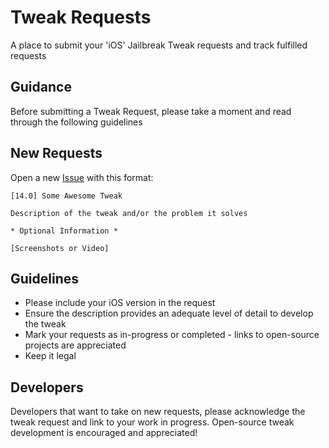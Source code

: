 # Tweak Requests

A place to submit your 'iOS' Jailbreak Tweak requests and track fulfilled requests

## Guidance

Before submitting a Tweak Request, please take a moment and read through the following guidelines

## New Requests

Open a new [Issue](https://github.com/Shmoopi/Tweak-Requests/issues/new?assignees=&labels=&template=tweak-request.md&title=%5B14.0%5D+Some+Awesome+Tweak+Idea) with this format:

`[14.0] Some Awesome Tweak`

```
Description of the tweak and/or the problem it solves

* Optional Information *

[Screenshots or Video]
```

## Guidelines

* Please include your iOS version in the request
* Ensure the description provides an adequate level of detail to develop the tweak
* Mark your requests as in-progress or completed - links to open-source projects are appreciated
* Keep it legal

## Developers

Developers that want to take on new requests, please acknowledge the tweak request and link to your work in progress.  Open-source tweak development is encouraged and appreciated!
